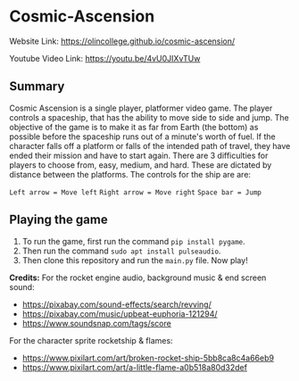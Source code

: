# Cosmic-Ascension 

Website Link: https://olincollege.github.io/cosmic-ascension/

Youtube Video Link: https://youtu.be/4vU0JIXvTUw

## Summary

Cosmic Ascension is a single player, platformer video game. The player controls a spaceship, that has the ability to move side to side and jump. The objective of the game is to make it as far from Earth (the bottom) as possible before the spaceship runs out of a minute's worth of fuel. If the character falls off a platform or falls of the intended path of travel, they have ended their mission and have to start again. There are 3 difficulties for players to choose from, easy, medium, and hard. These are dictated by distance between the platforms. The controls for the ship are are:

`Left arrow = Move left`
`Right arrow = Move right`
`Space bar = Jump`

## Playing the game

1. To run the game, first run the command `pip install pygame`.
2. Then run the command `sudo apt install pulseaudio`.
3. Then clone this repository and run the `main.py` file. Now play!

**Credits:**
For the rocket engine audio, background music & end screen sound: 
- https://pixabay.com/sound-effects/search/revving/
- https://pixabay.com/music/upbeat-euphoria-121294/
- https://www.soundsnap.com/tags/score

For the character sprite rocketship & flames:
- https://www.pixilart.com/art/broken-rocket-ship-5bb8ca8c4a66eb9
- https://www.pixilart.com/art/a-little-flame-a0b518a80d32def

